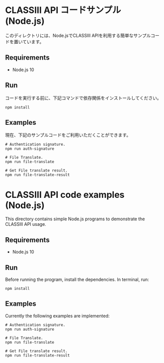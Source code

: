 # CLASSIII API コードサンプル (Node.js)

このディレクトリには、Node.jsでCLASSIII APIを利用する簡単なサンプルコードを置いています。


## Requirements

* Node.js 10

## Run

コードを実行する前に、下記コマンドで依存関係をインストールしてください。

```
npm install
```

## Examples

現在、下記のサンプルコードをご利用いただくことができます。

```
# Authentication signature.
npm run auth-signature

# File Translate.
npm run file-translate

# Get File translate result.
npm run file-translate-result
```

# CLASSIII API code examples (Node.js)

This directory contains simple Node.js programs to demonstrate the CLASSIII API
usage.

## Requirements

* Node.js 10

## Run

Before running the program, install the dependencies. In terminal, run:

```
npm install
```

## Examples

Currently the following examples are implemented:

```
# Authentication signature.
npm run auth-signature

# File Translate.
npm run file-translate

# Get File translate result.
npm run file-translate-result
```
